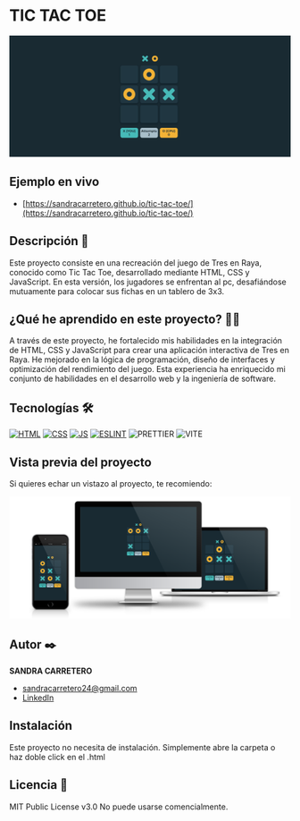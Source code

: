 # TIC TAC TOE

![Imagen del proyecto](https://github.com/SandraCarretero/tic-tac-toe/blob/main/src/assets/images/screencapture-tictactoe.png)

## Ejemplo en vivo

  - [https://sandracarretero.github.io/tic-tac-toe/](https://sandracarretero.github.io/tic-tac-toe/)

## Descripción 📑

Este proyecto consiste en una recreación del juego de Tres en Raya, conocido como Tic Tac Toe, desarrollado mediante HTML, CSS y JavaScript. En esta versión, los jugadores se enfrentan al pc, desafiándose mutuamente para colocar sus fichas en un tablero de 3x3.

## ¿Qué he aprendido en este proyecto? 🙇🏻

 A través de este proyecto, he fortalecido mis habilidades en la integración de HTML, CSS y JavaScript para crear una aplicación interactiva de Tres en Raya. He mejorado en la lógica de programación, diseño de interfaces y optimización del rendimiento del juego. Esta experiencia ha enriquecido mi conjunto de habilidades en el desarrollo web y la ingeniería de software.
 
## Tecnologías 🛠

<!-- Iconos sacados de: https://github.com/hendrasob/badges/blob/master/README.md y https://github.com/alexandresanlim/Badges4-README.md-Profile -->

[![HTML](https://img.shields.io/badge/HTML5-E34F26?style=for-the-badge&logo=html5&logoColor=white)](https://es.wikipedia.org/wiki/HTML5)
[![CSS](https://img.shields.io/badge/CSS3-1572B6?style=for-the-badge&logo=css3&logoColor=white)](https://es.wikipedia.org/wiki/CSS)
[![JS](https://img.shields.io/badge/JavaScript-F7DF1E?style=for-the-badge&logo=javascript&logoColor=black)](https://es.wikipedia.org/wiki/JavaScript)
[![ESLINT](https://img.shields.io/badge/eslint-3A33D1?style=for-the-badge&logo=eslint&logoColor=white)](https://en.wikipedia.org/wiki/ESLint)
![PRETTIER](https://img.shields.io/badge/prettier-1A2C34?style=for-the-badge&logo=prettier&logoColor=F7BA3E)
![VITE](https://img.shields.io/badge/Vite-B73BFE?style=for-the-badge&logo=vite&logoColor=FFD62E)

## Vista previa del proyecto

Si quieres echar un vistazo al proyecto, te recomiendo:

![Captura del proyecto](https://github.com/SandraCarretero/tic-tac-toe/blob/main/src/assets/images/tictactoe.png)

## Autor ✒️

**SANDRA CARRETERO**

- [sandracarretero24@gmail.com](sandracarretero24@gmail.com)
- [LinkedIn](https://www.linkedin.com/in/sandra-carretero-lopez/)
<!-- - [Porfolio web](https://tu-dominio.com/) -->

## Instalación

Este proyecto no necesita de instalación. Simplemente abre la carpeta o haz doble click en el .html

## Licencia 📄

MIT Public License v3.0
No puede usarse comencialmente.
